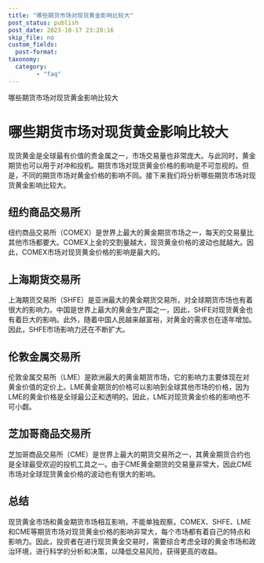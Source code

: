 ```yaml
---
title: "哪些期货市场对现货黄金影响比较大"
post_status: publish
post_date: 2023-10-17 23:20:16
skip_file: no
custom_fields: 
  post-format: 
taxonomy:
  category:
        - "faq"
---
```


哪些期货市场对现货黄金影响比较大 

# 哪些期货市场对现货黄金影响比较大

现货黄金是全球最有价值的贵金属之一，市场交易量也非常庞大。与此同时，黄金期货也可以用于对冲和投机。期货市场对现货黄金价格的影响是不可忽视的。但是，不同的期货市场对黄金价格的影响不同。接下来我们将分析哪些期货市场对现货黄金影响比较大。

## 纽约商品交易所

纽约商品交易所（COMEX）是世界上最大的黄金期货市场之一，每天的交易量比其他市场都要大。COMEX上金的交割量越大，现货黄金价格的波动也就越大。因此，COMEX市场对现货黄金价格的影响是最大的。

## 上海期货交易所

上海期货交易所（SHFE）是亚洲最大的黄金期货交易所，对全球期货市场也有着很大的影响力。中国是世界上最大的黄金生产国之一，因此，SHFE对现货黄金也有着巨大的影响。此外，随着中国人民越来越富裕，对黄金的需求也在逐年增加。因此，SHFE市场影响力还在不断扩大。

## 伦敦金属交易所

伦敦金属交易所（LME）是欧洲最大的黄金期货市场，它的影响力主要体现在对黄金价值的定价上。LME黄金期货的价格可以影响到全球其他市场的价格，因为LME的黄金价格是全球最公正和透明的。因此，LME对现货黄金价格的影响也不可小觑。

## 芝加哥商品交易所

芝加哥商品交易所（CME）是世界上最大的期货交易所之一，其黄金期货合约也是全球最受欢迎的投机工具之一。由于CME黄金期货的交易量非常大，因此CME市场对全球现货黄金价格的波动也有很大的影响。

## 总结

现货黄金市场和黄金期货市场相互影响，不能单独观察。COMEX、SHFE、LME和CME等期货市场对现货黄金价格的影响非常大，每个市场都有着自己的特点和影响力。因此，投资者在进行现货黄金交易时，需要综合考虑全球的黄金市场和政治环境，进行科学的分析和决策，以降低交易风险，获得更高的收益。
